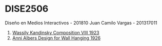 # DISE2506
Diseño en Medios Interactivos - 201810
Juan Camilo Vargas - 201317011

1. [Wassily Kandinsky Composition VIII 1923](/01)
2. [Anni Albers Design for Wall Hanging 1926](/02)
